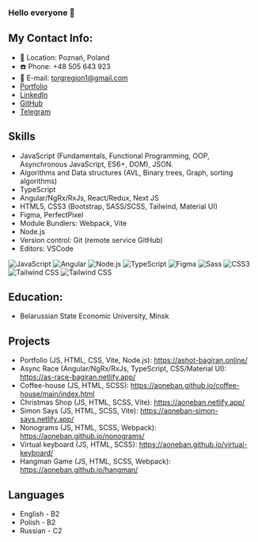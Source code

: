 ### Hello everyone 🤝

## My Contact Info:
* 🏡 Location: Poznań, Poland
* ☎️ Phone: +48 505 643 923
* 📧 E-mail: torgregion1@gmail.com
* [Portfolio](https://Ashot-Bagiran.online)
* [LinkedIn](https://www.linkedin.com/in/ashot-bahiran-3a1ab022b/)
* [GitHub](https://github.com/aoneban)
* [Telegram](https://t.me/arsenal_2004)

## Skills
* JavaScript (Fundamentals, Functional Programming, OOP, Asynchronous JavaScript, ES6+, DOM), JSON.
* Algorithms and Data structures (AVL, Binary trees, Graph, sorting algorithms)
* TypeScript
* Angular/NgRx/RxJs, React/Redux, Next JS
* HTML5, CSS3 (Bootstrap, SASS/SCSS, Tailwind, Material UI)
* Figma, PerfectPixel
* Module Bundlers: Webpack, Vite
* Node.js
* Version control: Git (remote service GitHub)
* Editors: VSCode

![JavaScript](https://img.shields.io/badge/JavaScript-F7DF1E?style=for-the-badge&logo=JavaScript&logoColor=FFF)
![Angular](https://img.shields.io/badge/Angular-0F0F11?style=for-the-badge&logo=Angular&logoColor=FFF)
![Node.js](https://img.shields.io/badge/Node.js-339933?style=for-the-badge&logo=Node.js&logoColor=FFF)
![TypeScript](https://img.shields.io/badge/TypeScript-3178C6?style=for-the-badge&logo=TypeScript&logoColor=FFF)
![Figma](https://img.shields.io/badge/Figma-F24E1E?style=for-the-badge&logo=Figma&logoColor=FFF)
![Sass](https://img.shields.io/badge/Sass-CC6699?style=for-the-badge&logo=Sass&logoColor=FFF)
![CSS3](https://img.shields.io/badge/CSS3-1572B6?style=for-the-badge&logo=CSS3&logoColor=FFF)
![Tailwind CSS](https://img.shields.io/badge/Tailwind-CSS-06B6D4?style=for-the-badge&logo=TailwindCSS&logoColor=FFF)
![Tailwind CSS](https://img.shields.io/badge/Tailwind-CSS-06B6D4?style=for-the-badge&logo=Tailwind&CSS&logoColor=FFF)
  


## Education: 
* Belarussian State Economic University, Minsk

## Projects 
- Portfolio (JS, HTML, CSS, Vite, Node.js): https://ashot-bagiran.online/
- Async Race (Angular/NgRx/RxJs, TypeScript, CSS/Material UI): https://as-race-bagiran.netlify.app/
- Coffee-house (JS, HTML, SCSS): https://aoneban.github.io/coffee-house/main/index.html
- Christmas Shop (JS, HTML, SCSS, Vite): https://aoneban.netlify.app/
- Simon Says (JS, HTML, SCSS, Vite): https://aoneban-simon-says.netlify.app/
- Nonograms (JS, HTML, SCSS, Webpack): https://aoneban.github.io/nonograms/
- Virtual keyboard (JS, HTML, SCSS): https://aoneban.github.io/virtual-keyboard/
- Hangman Game (JS, HTML, SCSS, Webpack): https://aoneban.github.io/hangman/
  
## Languages
* English - B2
* Polish - B2
* Russian - C2

